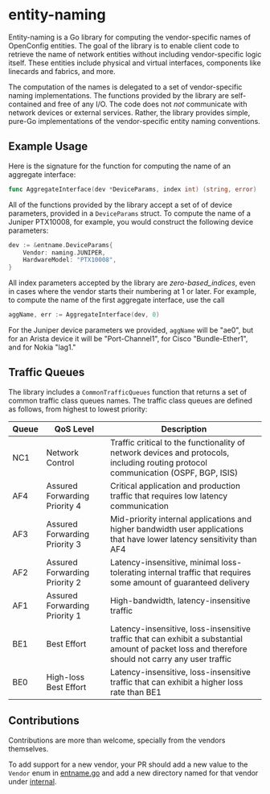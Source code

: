 # entity-naming

Entity-naming is a Go library for computing the vendor-specific names of
OpenConfig entities. The goal of the library is to enable client code to
retrieve the name of network entities without including vendor-specific logic
itself. These entities include physical and virtual interfaces, components like
linecards and fabrics, and more.

The computation of the names is delegated to a set of vendor-specific naming
implementations. The functions provided by the library are self-contained and
free of any I/O. The code does not _not_ communicate with network devices or
external services. Rather, the library provides simple, pure-Go implementations
of the vendor-specific entity naming conventions.

## Example Usage

Here is the signature for the function for computing the name of an aggregate
interface:

```go
func AggregateInterface(dev *DeviceParams, index int) (string, error)
```

All of the functions provided by the library accept a set of of device
parameters, provided in a `DeviceParams` struct. To compute the name of a
Juniper PTX10008, for example, you would construct the following device
parameters:

```go
dev := &entname.DeviceParams{
    Vendor: naming.JUNIPER,
    HardwareModel: "PTX10008",
}
```

All index parameters accepted by the library are _zero-based_indices_, even in
cases where the vendor starts their numbering at 1 or later. For example, to
compute the name of the first aggregate interface, use the call

```go
aggName, err := AggregateInterface(dev, 0)
```

For the Juniper device parameters we provided, `aggName` will be "ae0", but for
an Arista device it will be "Port-Channel1", for Cisco "Bundle-Ether1", and for
Nokia "lag1."

## Traffic Queues

The library includes a `CommonTrafficQueues` function that returns a set of
common traffic class queues names. The traffic class queues are defined as
follows, from highest to lowest priority:

| Queue | QoS Level                     | Description                                                                                                                                        |
| ----- | ----------------------------- | -------------------------------------------------------------------------------------------------------------------------------------------------- |
| NC1   | Network Control               | Traffic critical to the functionality of network devices and protocols, including routing protocol communication (OSPF, BGP, ISIS)                 |
| AF4   | Assured Forwarding Priority 4 | Critical application and production traffic that requires low latency communication                                                                |
| AF3   | Assured Forwarding Priority 3 | Mid-priority internal applications and higher bandwidth user applications that have lower latency sensitivity than AF4                             |
| AF2   | Assured Forwarding Priority 2 | Latency-insensitive, minimal loss-tolerating internal traffic that requires some amount of guaranteed delivery                                     |
| AF1   | Assured Forwarding Priority 1 | High-bandwidth, latency-insensitive traffic                                                                                                        |
| BE1   | Best Effort                   | Latency-insensitive, loss-insensitive traffic that can exhibit a substantial amount of packet loss and therefore should not carry any user traffic |
| BE0   | High-loss Best Effort         | Latency-insensitive, loss-insensitive traffic that can exhibit a higher loss rate than BE1                                                         |

## Contributions

Contributions are more than welcome, specially from the vendors themselves.

To add support for a new vendor, your PR should add a new value to the `Vendor`
enum in
[entname.go](https://github.com/openconfig/entity-naming/blob/main/entname/entname.go)
and add a new directory named for that vendor under
[internal](https://github.com/openconfig/entity-naming/tree/main/internal).
